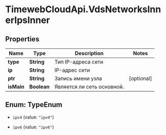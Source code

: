 # TimewebCloudApi.VdsNetworksInnerIpsInner

## Properties

Name | Type | Description | Notes
------------ | ------------- | ------------- | -------------
**type** | **String** | Тип IP-адреса сети | 
**ip** | **String** | IP-адрес сети | 
**ptr** | **String** | Запись имени узла | [optional] 
**isMain** | **Boolean** | Является ли сеть основной. | 



## Enum: TypeEnum


* `ipv4` (value: `"ipv4"`)

* `ipv6` (value: `"ipv6"`)





